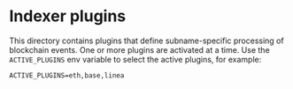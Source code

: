 # Indexer plugins

This directory contains plugins that define subname-specific processing of blockchain events.
One or more plugins are activated at a time. Use the `ACTIVE_PLUGINS` env variable to select the active plugins, for example:

```
ACTIVE_PLUGINS=eth,base,linea
```
